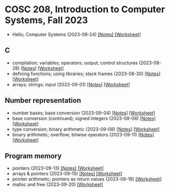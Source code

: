 # COSC 208, Introduction to Computer Systems, Fall 2023

* Hello, Computer Systems (2023-08-24) [[Notes]](2023-08-24.notes.html) 
[[Worksheet]](2023-08-24.worksheet.html)

## C
* compilation; variables; operators; output; control structures (2023-08-28) [[Notes]](2023-08-28.notes.html) 
[[Worksheet]](2023-08-28.worksheet.html)
* defining functions; using libraries; stack frames (2023-08-30) [[Notes]](2023-08-30.notes.html) 
[[Worksheet]](2023-08-30.worksheet.html)
* arrays; strings; input (2023-09-01) [[Notes]](2023-09-01.notes.html) 
[[Worksheet]](2023-09-01.worksheet.html)

## Number representation
* number bases; base conversion (2023-09-04) [[Notes]](2023-09-04.notes.html) 
[[Worksheet]](2023-09-04.worksheet.html)
* base conversion (continued); signed integers (2023-09-06) [[Notes]](2023-09-06.notes.html) 
[[Worksheet]](2023-09-06.worksheet.html)
* type conversion; binary arithmetic (2023-09-08) [[Notes]](2023-09-08.notes.html) 
[[Worksheet]](2023-09-08.worksheet.html)
*  binary arithmetic; overflow; bitwise operators (2023-09-11) [[Notes]](2023-09-11.notes.html) 
[[Worksheet]](2023-09-11.worksheet.html)

## Program memory
* pointers (2023-09-13) [[Notes]](2023-09-13.notes.html) 
[[Worksheet]](2023-09-13.worksheet.html)
* arrays & pointers (2023-09-15) [[Notes]](2023-09-15.notes.html) 
[[Worksheet]](2023-09-15.worksheet.html)
* pointer arithmetic; pointers as return values (2023-09-18) [[Worksheet]](2023-09-18.worksheet.html)
* malloc and free (2023-09-20) [[Worksheet]](2023-09-20.worksheet.html)
